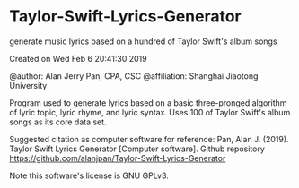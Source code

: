 # Taylor-Swift-Lyrics-Generator
generate music lyrics based on a hundred of Taylor Swift's album songs

Created on Wed Feb 6 20:41:30 2019

@author: Alan Jerry Pan, CPA, CSC
@affiliation: Shanghai Jiaotong University

Program used to generate lyrics based on a basic three-pronged algorithm of lyric topic, lyric rhyme, and lyric syntax. Uses 100 of Taylor Swift's album songs as its core data set.

Suggested citation as computer software for reference:
Pan, Alan J. (2019). Taylor Swift Lyrics Generator [Computer software]. Github repository <https://github.com/alanjpan/Taylor-Swift-Lyrics-Generator>

Note this software's license is GNU GPLv3.
